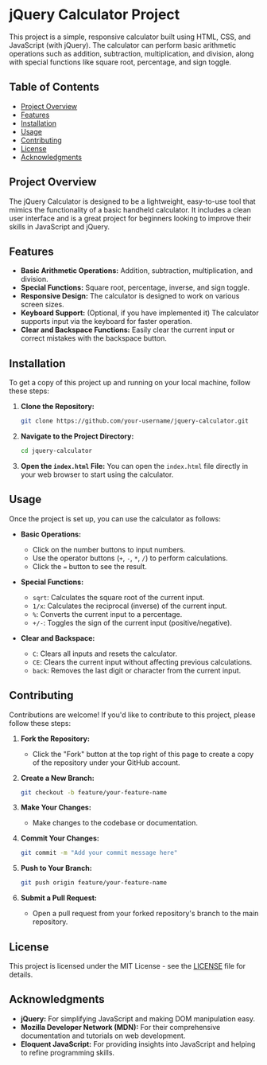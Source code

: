 # **jQuery Calculator Project**

This project is a simple, responsive calculator built using HTML, CSS, and JavaScript (with jQuery). The calculator can perform basic arithmetic operations such as addition, subtraction, multiplication, and division, along with special functions like square root, percentage, and sign toggle.

## **Table of Contents**

- [Project Overview](#project-overview)
- [Features](#features)
- [Installation](#installation)
- [Usage](#usage)
- [Contributing](#contributing)
- [License](#license)
- [Acknowledgments](#acknowledgments)

## **Project Overview**

The jQuery Calculator is designed to be a lightweight, easy-to-use tool that mimics the functionality of a basic handheld calculator. It includes a clean user interface and is a great project for beginners looking to improve their skills in JavaScript and jQuery.

## **Features**

- **Basic Arithmetic Operations:** Addition, subtraction, multiplication, and division.
- **Special Functions:** Square root, percentage, inverse, and sign toggle.
- **Responsive Design:** The calculator is designed to work on various screen sizes.
- **Keyboard Support:** (Optional, if you have implemented it) The calculator supports input via the keyboard for faster operation.
- **Clear and Backspace Functions:** Easily clear the current input or correct mistakes with the backspace button.

## **Installation**

To get a copy of this project up and running on your local machine, follow these steps:

1. **Clone the Repository:**
   ```bash
   git clone https://github.com/your-username/jquery-calculator.git
   ```

2. **Navigate to the Project Directory:**
   ```bash
   cd jquery-calculator
   ```

3. **Open the `index.html` File:**
   You can open the `index.html` file directly in your web browser to start using the calculator.

## **Usage**

Once the project is set up, you can use the calculator as follows:

- **Basic Operations:**
  - Click on the number buttons to input numbers.
  - Use the operator buttons (`+`, `-`, `*`, `/`) to perform calculations.
  - Click the `=` button to see the result.

- **Special Functions:**
  - `sqrt`: Calculates the square root of the current input.
  - `1/x`: Calculates the reciprocal (inverse) of the current input.
  - `%`: Converts the current input to a percentage.
  - `+/-`: Toggles the sign of the current input (positive/negative).

- **Clear and Backspace:**
  - `C`: Clears all inputs and resets the calculator.
  - `CE`: Clears the current input without affecting previous calculations.
  - `back`: Removes the last digit or character from the current input.

## **Contributing**

Contributions are welcome! If you'd like to contribute to this project, please follow these steps:

1. **Fork the Repository:**
   - Click the "Fork" button at the top right of this page to create a copy of the repository under your GitHub account.

2. **Create a New Branch:**
   ```bash
   git checkout -b feature/your-feature-name
   ```

3. **Make Your Changes:**
   - Make changes to the codebase or documentation.

4. **Commit Your Changes:**
   ```bash
   git commit -m "Add your commit message here"
   ```

5. **Push to Your Branch:**
   ```bash
   git push origin feature/your-feature-name
   ```

6. **Submit a Pull Request:**
   - Open a pull request from your forked repository's branch to the main repository.

## **License**

This project is licensed under the MIT License - see the [LICENSE](LICENSE) file for details.

## **Acknowledgments**

- **jQuery:** For simplifying JavaScript and making DOM manipulation easy.
- **Mozilla Developer Network (MDN):** For their comprehensive documentation and tutorials on web development.
- **Eloquent JavaScript:** For providing insights into JavaScript and helping to refine programming skills.


